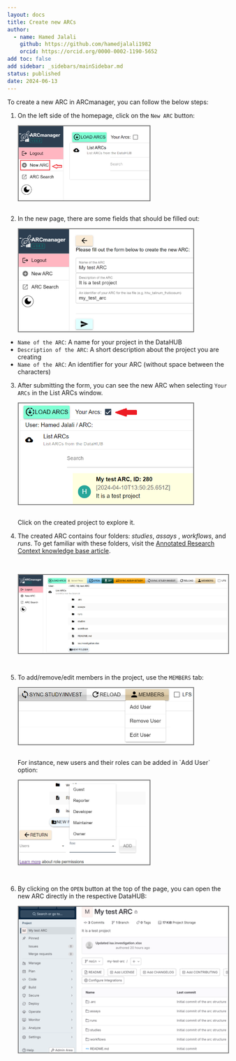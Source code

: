 ```yaml
---
layout: docs
title: Create new ARCs
author:
  - name: Hamed Jalali
    github: https://github.com/hamedjalali1982
    orcid: https://orcid.org/0000-0002-1190-5652
add toc: false
add sidebar: _sidebars/mainSidebar.md
status: published
date: 2024-06-13
---
```


To create a new ARC in ARCmanager, you can follow the below steps:

1. On the left side of the homepage, click on the `New ARC` button:
    <p float="center">
        <img src="./img/04_create_ARCs/New_ARC.png" width="300" align="center" style="border: 2px solid  gray;"/>
    </p>
    </br>
2. In the new page, there are some fields that should be filled out:
     <p float="center">
        <img src="./img/04_create_ARCs/ARC_Create.png" width="400" align="center" style="border: 2px solid  gray;" />
    </p>

- `Name of the ARC`: A name for your project in the DataHUB
- `Description of the ARC`: A short description about the project you are creating  
- `Name of the ARC`: An identifier for your ARC (without space between the characters)

 

3. After submitting the form, you can see the new ARC when selecting `Your ARCs` in the List ARCs window.
    </br>
    <p float="center">
        <img src="./img/04_create_ARCs/Created_ARC.png" width="400" align="center" style="border: 2px solid  gray;" />
    </p>
    </br>
    Click on the created project to explore it.

4. The created ARC contains four folders: *studies*, *assays* , *workflows*, and *runs*.  To get familiar with these folders, visit the [Annotated Research Context knowledge base article](https://www.nfdi4plants.de/nfdi4plants.knowledgebase/docs/implementation/AnnotatedResearchContext.html).

    </br>
    <p float="center">
        <img src="./img/04_create_ARCs/ARC_explore.png" width="500" align="center"  style="border: 2px solid  gray;"/>
    </p>
    </br>

5.  To add/remove/edit members in the project, use the `MEMBERS` tab: 
    <p float="center">
        <img src="./img/04_create_ARCs/members.png" width="400" align="center" style="border: 2px solid  gray;"/>
    </p>
    </br>
    For instance, new users and their roles can be added in `Add User` option:  
    <p float="center">
        <img src="./img/04_create_ARCs/add_user.png" width="300" align="center" style="border: 2px solid  gray;"/>
    </p>
    </br>

6. By clicking on the `OPEN` button at the top of the page, you can open the new ARC directly in the respective DataHUB:
    </br>
    <p float="center">
        <img src="./img/04_create_ARCs/gitlab.png" width="600" align="center" style="border: 2px solid  gray;"/>
    </p>
    </br>



